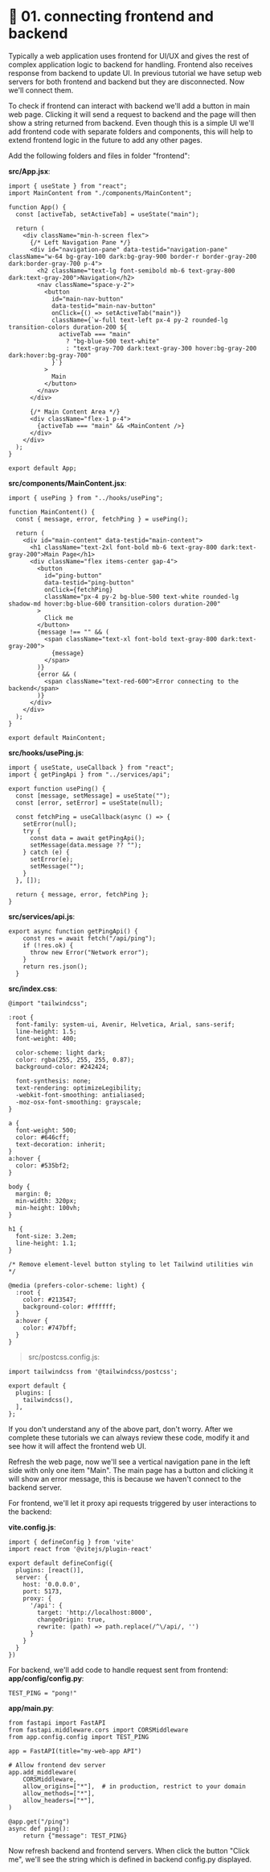 # 🔗 01. connecting frontend and backend

Typically a web application uses frontend for UI/UX and gives the rest of complex application logic to backend for handling. Frontend also receives response from backend to update UI. In previous tutorial we have setup web servers for both frontend and backend but they are disconnected. Now we'll connect them.

To check if frontend can interact with backend we'll add a button in main web page. Clicking it will send a request to backend and the page will then show a string returned from backend. Even though this is a simple UI we'll add frontend code with separate folders and components, this will help to extend frontend logic in the future to add any other pages.

Add the following folders and files in folder "frontend":

**src/App.jsx**:

```
import { useState } from "react";
import MainContent from "./components/MainContent";

function App() {
  const [activeTab, setActiveTab] = useState("main");

  return (
    <div className="min-h-screen flex">
      {/* Left Navigation Pane */}
      <div id="navigation-pane" data-testid="navigation-pane" className="w-64 bg-gray-100 dark:bg-gray-900 border-r border-gray-200 dark:border-gray-700 p-4">
        <h2 className="text-lg font-semibold mb-6 text-gray-800 dark:text-gray-200">Navigation</h2>
        <nav className="space-y-2">
          <button
            id="main-nav-button"
            data-testid="main-nav-button"
            onClick={() => setActiveTab("main")}
            className={`w-full text-left px-4 py-2 rounded-lg transition-colors duration-200 ${
              activeTab === "main"
                ? "bg-blue-500 text-white"
                : "text-gray-700 dark:text-gray-300 hover:bg-gray-200 dark:hover:bg-gray-700"
            }`}
          >
            Main
          </button>
        </nav>
      </div>

      {/* Main Content Area */}
      <div className="flex-1 p-4">
        {activeTab === "main" && <MainContent />}
      </div>
    </div>
  );
}

export default App;
```
**src/components/MainContent.jsx**:
```
import { usePing } from "../hooks/usePing";

function MainContent() {
  const { message, error, fetchPing } = usePing();

  return (
    <div id="main-content" data-testid="main-content">
      <h1 className="text-2xl font-bold mb-6 text-gray-800 dark:text-gray-200">Main Page</h1>
      <div className="flex items-center gap-4">
        <button
          id="ping-button"
          data-testid="ping-button"
          onClick={fetchPing}
          className="px-4 py-2 bg-blue-500 text-white rounded-lg shadow-md hover:bg-blue-600 transition-colors duration-200"
        >
          Click me
        </button>
        {message !== "" && (
          <span className="text-xl font-bold text-gray-800 dark:text-gray-200">
            {message}
          </span>
        )}
        {error && (
          <span className="text-red-600">Error connecting to the backend</span>
        )}
      </div>
    </div>
  );
}

export default MainContent;
```

**src/hooks/usePing.js**:
```
import { useState, useCallback } from "react";
import { getPingApi } from "../services/api";

export function usePing() {
  const [message, setMessage] = useState("");
  const [error, setError] = useState(null);

  const fetchPing = useCallback(async () => {
    setError(null);
    try {
      const data = await getPingApi();
      setMessage(data.message ?? "");
    } catch (e) {
      setError(e);
      setMessage("");
    }
  }, []);

  return { message, error, fetchPing };
}
```
**src/services/api.js**:
```
export async function getPingApi() {
    const res = await fetch("/api/ping");
    if (!res.ok) {
      throw new Error("Network error");
    }
    return res.json();
  }
  ```

**src/index.css**:
```
@import "tailwindcss";

:root {
  font-family: system-ui, Avenir, Helvetica, Arial, sans-serif;
  line-height: 1.5;
  font-weight: 400;

  color-scheme: light dark;
  color: rgba(255, 255, 255, 0.87);
  background-color: #242424;

  font-synthesis: none;
  text-rendering: optimizeLegibility;
  -webkit-font-smoothing: antialiased;
  -moz-osx-font-smoothing: grayscale;
}

a {
  font-weight: 500;
  color: #646cff;
  text-decoration: inherit;
}
a:hover {
  color: #535bf2;
}

body {
  margin: 0;
  min-width: 320px;
  min-height: 100vh;
}

h1 {
  font-size: 3.2em;
  line-height: 1.1;
}

/* Remove element-level button styling to let Tailwind utilities win */

@media (prefers-color-scheme: light) {
  :root {
    color: #213547;
    background-color: #ffffff;
  }
  a:hover {
    color: #747bff;
  }
}
```
>src/postcss.config.js:
```
import tailwindcss from '@tailwindcss/postcss';

export default {
  plugins: [
    tailwindcss(),
  ],
};
```

If you don't understand any of the above part, don't worry. After we complete these tutorials we can always review these code, modify it and see how it will affect the frontend web UI.

Refresh the web page, now we'll see a vertical navigation pane in the left side with only one item "Main". The main page has a button and clicking it will show an error message, this is because we haven't connect to the backend server.

For frontend, we'll let it proxy api requests triggered by user interactions to the backend:

**vite.config.js**:
```
import { defineConfig } from 'vite'
import react from '@vitejs/plugin-react'

export default defineConfig({
  plugins: [react()],
  server: {
    host: '0.0.0.0',
    port: 5173,
    proxy: {
      '/api': {
        target: 'http://localhost:8000',
        changeOrigin: true,
        rewrite: (path) => path.replace(/^\/api/, '')
      }
    }
  }
})

```

For backend, we'll add code to handle request sent from frontend:
**app/config/config.py**:
```
TEST_PING = "pong!"
```

**app/main.py**:
```
from fastapi import FastAPI
from fastapi.middleware.cors import CORSMiddleware
from app.config.config import TEST_PING

app = FastAPI(title="my-web-app API")

# Allow frontend dev server
app.add_middleware(
    CORSMiddleware,
    allow_origins=["*"],  # in production, restrict to your domain
    allow_methods=["*"],
    allow_headers=["*"],
)

@app.get("/ping")
async def ping():
    return {"message": TEST_PING}
```

Now refresh backend and frontend servers. When click the button "Click me", we'll see the string which is defined in backend config.py displayed.